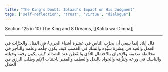 ```yaml
---
title: "The King's Doubt: Iblaad's Impact on His Judgment"
tags: ['self-reflection', 'trust', 'virtue', "dialogue"]
---
```


 Section 125 in 10) The King and 8 Dreams, [[Kalīla wa-Dimna]]

---
قال إبلاد إنما ينبغي أن يجرَّب الناس في عشرة أشياء الجريءُ في القتال والحرَّاث في العمل والعبد في عِشرة سيِّدِه والملك في الغضب كيف يكون حِلْمه وعلمه والتاجر في مخالطة صديقه والإخوان بالاحتمال للأذى والفَطِن عند الشدائد كيف يكون رفقه وحيلته والناسك في ورعه وتنزُّهه والجواد بالبذل والعطف والفقير باجتناب الإثم وطلب الرزق من الحلال
